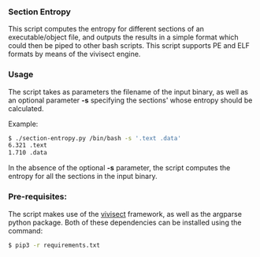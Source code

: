 ### Section Entropy

This script computes the entropy for different sections of an executable/object file, and outputs the results in a simple format which could then be piped to other bash scripts. This script supports PE and ELF formats by means of the vivisect engine.

### Usage

The script takes as parameters the filename of the input binary, as well as an optional parameter **-s** specifying the sections' whose entropy should be calculated.

Example:

```bash
$ ./section-entropy.py /bin/bash -s '.text .data'
6.321 .text
1.710 .data
```

In the absence of the optional **-s** parameter, the script computes the entropy for all the sections in the input binary.

### Pre-requisites:

The script makes use of the [vivisect](https://vivisect.readthedocs.io/en/latest/) framework, as well as the argparse python package. Both of these dependencies can be installed using the command:

```bash
$ pip3 -r requirements.txt
```
